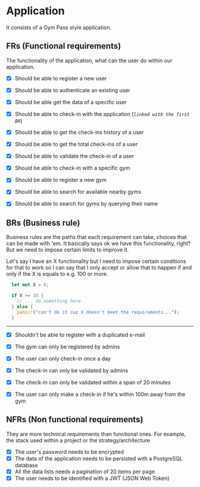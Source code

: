 # Application

It consists of a Gym Pass style application.

## FRs (Functional requirements)

The functionality of the application, what can the user do within our application.

- [x] Should be able to register a new user
- [x] Should be able to authenticate an existing user
- [x] Should be able get the data of a specific user

- [x] Should be able to check-in with the application (_`linked with the first BR`_)
- [x] Should be able to get the check-ins history of a user
- [x] Should be able to get the total check-ins of a user
- [x] Should be able to validate the check-in of a user
- [x] Should be able to check-in with a specific gym

- [x] Should be able to register a new gym
- [x] Should be able to search for available nearby gyms
- [x] Should be able to search for gyms by querying their name

## BRs (Business rule)

Business rules are the paths that each requirement can take, choices that can be made with 'em. It basically says ok we have this functionality, right? But we need to impose certain limits to improve it.

Let's say I have an X functionality but I need to impose certain conditions for that to work so I can say that I only accept or allow that to happen if and only if the X is equals to e.g. 100 or more.

```rust
  let mut X = 0;

  if X >= 10 {
    // ... do something here
  } else {
    panic!("can't do it cuz X doesn't meet the requirements...");
  }
```

---

- [x] Shouldn't be able to register with a duplicated e-mail

- [x] The gym can only be registered by admins

- [x] The user can only check-in once a day
- [x] The check-in can only be validated by admins
- [x] The check-in can only be validated within a span of 20 minutes
- [x] The user can only make a check-in if he's within 100m away from the gym

## NFRs (Non functional requirements)

They are more technical requirements than functional ones. For example, the stack used within a project or the strategy/architecture

- [x] The user's password needs to be encrypted
- [x] The data of the application needs to be persisted with a PostgreSQL database
- [x] All the data lists needs a pagination of 20 items per page
- [x] The user needs to be identified with a JWT (JSON Web Token)
